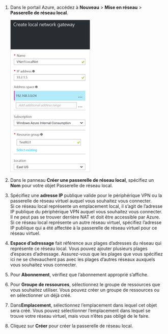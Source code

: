 1. Dans le portail Azure, accédez à **Nouveau** > **Mise en réseau** > **Passerelle de réseau local**.

	![créer une passerelle de réseau local](./media/vpn-gateway-add-lng-rm-portal-include/addlng250.png)

2. Dans le panneau **Créer une passerelle de réseau local**, spécifiez un **Nom** pour votre objet Passerelle de réseau local.
 
3. Spécifiez une **adresse IP** publique valide pour le périphérique VPN ou la passerelle de réseau virtuel auquel vous souhaitez vous connecter.<br>Si ce réseau local représente un emplacement local, il s’agit de l’adresse IP publique du périphérique VPN auquel vous souhaitez vous connecter. Il ne peut pas se trouver derrière NAT et doit être accessible par Azure.<br>Si ce réseau local représente un autre réseau virtuel, spécifiez l’adresse IP publique qui a été affectée à la passerelle de réseau virtuel pour ce réseau virtuel.<br>

4. **Espace d’adressage** fait référence aux plages d’adresses du réseau qui représente ce réseau local. Vous pouvez ajouter plusieurs plages d’espaces d’adressage. Assurez-vous que les plages que vous spécifiez ici ne se chevauchent pas avec les plages d’autres réseaux auxquels vous souhaitez vous connecter.
 
5. Pour **Abonnement**, vérifiez que l’abonnement approprié s’affiche.

6. Pour **Groupe de ressources**, sélectionnez le groupe de ressources que vous souhaitez utiliser. Vous pouvez créer un groupe de ressources ou en sélectionner un déjà créé.

7. Dans**Emplacement**, sélectionnez l’emplacement dans lequel cet objet sera créé. Vous pouvez sélectionner l’emplacement dans lequel se trouve votre réseau virtuel, mais vous n’êtes pas obligé de le faire.

8. Cliquez sur **Créer** pour créer la passerelle de réseau local.

<!---HONumber=AcomDC_0810_2016-->